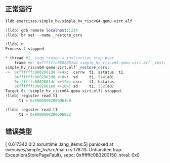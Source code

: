 
## 正常运行

```s
lldb exercises/simple_hv/simple_hv_riscv64-qemu-virt.elf

(lldb) gdb-remote localhost:1234
(lldb) br set --name _restore_csrs

(lldb) n
Process 1 stopped

* thread #1, stop reason = instruction step over
    frame #0: 0xffffffc0802001d4 simple_hv_riscv64-qemu-virt.elf`_restore_csrs + 4
simple_hv_riscv64-qemu-virt.elf`_restore_csrs:
->  0xffffffc0802001d4 <+4>:  csrrw  t1, sstatus, t1
    0xffffffc0802001d8 <+8>:  sd     t1, 544(a0)
    0xffffffc0802001dc <+12>: csrr   t1, hstatus
    0xffffffc0802001e0 <+16>: sd     t1, 552(a0)
Target 0: (simple_hv_riscv64-qemu-virt.elf) stopped.
(lldb) register read t1
      t1 = 0x8000000200006120

(lldb) register read t1                        
      t1 = 0x8000000200006022
```

## 错误类型

[  0.617342 0:2 axruntime::lang_items:5] panicked at exercises/simple_hv/src/main.rs:178:13:
Unhandled trap: Exception(StorePageFault), sepc: 0xffffffc080200150, stval: 0x0
